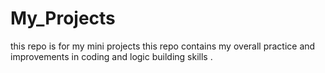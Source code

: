 # My_Projects
this repo is for my mini projects
this repo contains my overall practice and improvements in coding and logic building skills .
